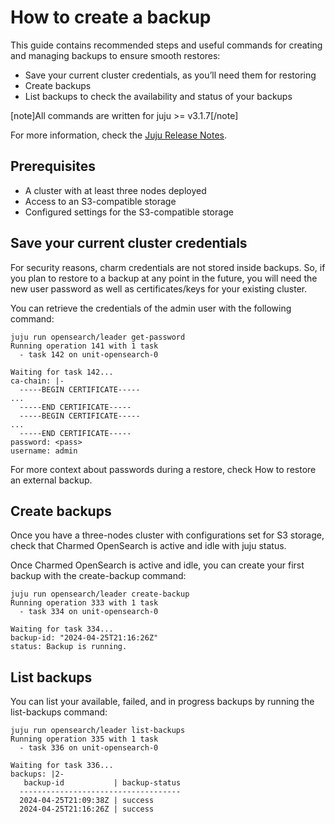 # How to create a backup

This guide contains recommended steps and useful commands for creating and managing backups to ensure smooth restores:

* Save your current cluster credentials, as you’ll need them for restoring
* Create backups
* List backups to check the availability and status of your backups

[note]All commands are written for juju >= v3.1.7[/note]

For more information, check the [Juju Release Notes](https://juju.is/docs/juju/roadmap#heading--juju-releases).

## Prerequisites

* A cluster with at least three nodes deployed
* Access to an S3-compatible storage
* Configured settings for the S3-compatible storage

## Save your current cluster credentials

For security reasons, charm credentials are not stored inside backups. So, if you plan to restore to a backup at any point in the future, you will need the new user password as well as certificates/keys for your existing cluster.

You can retrieve the credentials of the admin user with the following command:

```
juju run opensearch/leader get-password
Running operation 141 with 1 task
  - task 142 on unit-opensearch-0

Waiting for task 142...
ca-chain: |-
  -----BEGIN CERTIFICATE-----
...
  -----END CERTIFICATE-----
  -----BEGIN CERTIFICATE-----
...
  -----END CERTIFICATE-----
password: <pass>
username: admin
```

For more context about passwords during a restore, check How to restore an external backup.

## Create backups

Once you have a three-nodes cluster with configurations set for S3 storage, check that Charmed OpenSearch is active and idle with juju status.

Once Charmed OpenSearch is active and idle, you can create your first backup with the create-backup command:

```
juju run opensearch/leader create-backup
Running operation 333 with 1 task
  - task 334 on unit-opensearch-0

Waiting for task 334...
backup-id: "2024-04-25T21:16:26Z"
status: Backup is running.
```

## List backups

You can list your available, failed, and in progress backups by running the list-backups command:

```
juju run opensearch/leader list-backups
Running operation 335 with 1 task
  - task 336 on unit-opensearch-0

Waiting for task 336...
backups: |2-
   backup-id           | backup-status
  ------------------------------------
  2024-04-25T21:09:38Z | success
  2024-04-25T21:16:26Z | success
```